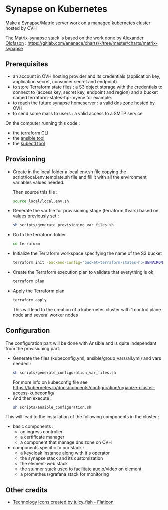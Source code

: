 # Synapse on Kubernetes
Make a Synapse/Matrix server work on a managed kubernetes cluster hosted by OVH

The Matrix-synapse stack is based on the work done by [Alexander Olofsson](https://gitlab.com/ananace) :
https://gitlab.com/ananace/charts/-/tree/master/charts/matrix-synapse

## Prerequisites

- an account in OVH hosting provider and its credentials
(application key, application secret, consumer secret and endpoint)
- to store Terraform state files : a S3 object storage with the credentials to connect to
(access key, secret key, endpoint and region) and a bucket named terraform-states-hp-myenv for example.
- to reach the future synapse homeserver : a valid dns zone hosted by OVH
- to send some mails to users : a valid access to a SMTP service

On the computer running this code : 
- the [terraform CLI](https://developer.hashicorp.com/terraform/downloads?product_intent=terraform)
- the [ansible tool](https://docs.ansible.com/ansible/latest/installation_guide/intro_installation.html#installing-and-upgrading-ansible)
- the [kubectl tool](https://kubernetes.io/fr/docs/tasks/tools/install-kubectl/)

## Provisioning
- Create in the local folder a local.env.sh file copying the script/local.env.template.sh file
and fill it with all the environment variables values needed.

    Then source this file :
    ```bash
    source local/local.env.sh
    ```
- Generate the var file for provisioning stage (terraform.tfvars) based on values previously set :
    ```bash
    sh scripts/generate_provisioning_var_files.sh
    ```
- Go to the terraform folder
    ```bash
    cd terraform
    ```
- Initialize the Terraform workspace specifying the name of the S3 bucket
    ```bash
    terraform init -backend-config="bucket=terraform-states-hp-$ENVIRONMENT"
    ```
- Create the Terraform execution plan to validate that everything is ok
    ```bash
    terraform plan
    ```
- Apply the Terraform plan
    ```bash
    terraform apply
    ```
  This will lead to the creation of a kubernetes cluster with 1 control plane node and several worker nodes

## Configuration
The configuration part will be done with Ansible and is quite independant
from the provisioning part.  
- Generate the files (kubeconfig.yml, ansible/group_vars/all.yml) and vars needed :
  ```bash
  sh scripts/generate_configuration_var_files.sh
  ```
  For more info on kubeconfig file see https://kubernetes.io/docs/concepts/configuration/organize-cluster-access-kubeconfig/
- And then  execute :
  ```bash
  sh scripts/ansible_configuration.sh
  ```
This will lead to the installation of the following components in the cluster :
- basic components :
  - an ingress controller
  - a certificate manager
  - a component that manage dns zone on OVH
- components specific to our stack :
  - a keycloak instance along with it's operator
  - the synapse stack and its customization
  - the element-web stack
  - the stunner stack used to facilitate audio/video on element
  - a prometheus/grafana stack for monitoring

## Other credits

- [Technology icons created by juicy_fish - Flaticon](https://www.flaticon.com/free-icons/technology)

